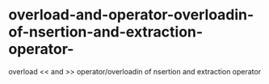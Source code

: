 # overload-and-operator-overloadin-of-nsertion-and-extraction-operator-
overload &lt;&lt; and >> operator/overloadin of nsertion and extraction operator
